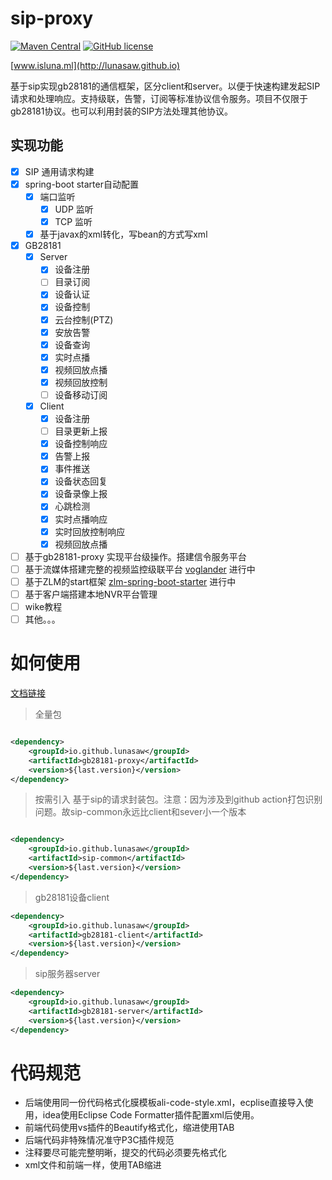 # sip-proxy

[![Maven Central](https://img.shields.io/maven-central/v/io.github.lunasaw/sip-proxy)](https://mvnrepository.com/artifact/io.github.lunasaw/sip-common)
[![GitHub license](https://img.shields.io/badge/MIT_License-blue.svg)](https://raw.githubusercontent.com/lunasaw/gb28181-proxy/master/LICENSE)

[www.isluna.ml](http://lunasaw.github.io)

基于sip实现gb28181的通信框架，区分client和server。以便于快速构建发起SIP请求和处理响应。支持级联，告警，订阅等标准协议信令服务。项目不仅限于gb28181协议。也可以利用封装的SIP方法处理其他协议。

## 实现功能

- [x] SIP 通用请求构建
- [x] spring-boot starter自动配置
    - [x] 端口监听
        - [x] UDP 监听
        - [x] TCP 监听
    - [x] 基于javax的xml转化，写bean的方式写xml
- [x] GB28181
    - [x] Server
        - [x] 设备注册
        - [ ] 目录订阅
        - [x] 设备认证
        - [x] 设备控制
        - [x] 云台控制(PTZ)
        - [x] 安放告警
        - [x] 设备查询
        - [x] 实时点播
        - [x] 视频回放点播
        - [x] 视频回放控制
        - [ ] 设备移动订阅
    - [x] Client
        - [x] 设备注册
        - [ ] 目录更新上报
        - [x] 设备控制响应
        - [x] 告警上报
        - [x] 事件推送
        - [x] 设备状态回复
        - [x] 设备录像上报
        - [x] 心跳检测
        - [x] 实时点播响应
        - [x] 实时回放控制响应
        - [x] 视频回放点播
- [ ] 基于gb28181-proxy 实现平台级操作。搭建信令服务平台
- [ ] 基于流媒体搭建完整的视频监控级联平台  [voglander](https://github.com/lunasaw/voglander) 进行中
- [ ] 基于ZLM的start框架 [zlm-spring-boot-starter](https://github.com/lunasaw/zlm-spring-boot-starter) 进行中
- [ ] 基于客户端搭建本地NVR平台管理
- [ ] wike教程
- [ ] 其他。。。

# 如何使用

<a href="https://lunasaw.github.io/gb28181-proxy/" target="_blank">文档链接</a>

> 全量包

```xml

<dependency>
    <groupId>io.github.lunasaw</groupId>
    <artifactId>gb28181-proxy</artifactId>
    <version>${last.version}</version>
</dependency>
```

> 按需引入 基于sip的请求封装包。注意：因为涉及到github action打包识别问题。故sip-common永远比client和sever小一个版本

```xml

<dependency>
    <groupId>io.github.lunasaw</groupId>
    <artifactId>sip-common</artifactId>
    <version>${last.version}</version>
</dependency>
```

> gb28181设备client

```xml
<dependency>
    <groupId>io.github.lunasaw</groupId>
    <artifactId>gb28181-client</artifactId>
    <version>${last.version}</version>
</dependency>
```

> sip服务器server

```xml
<dependency>
    <groupId>io.github.lunasaw</groupId>
    <artifactId>gb28181-server</artifactId>
    <version>${last.version}</version>
</dependency>
```

# 代码规范

- 后端使用同一份代码格式化膜模板ali-code-style.xml，ecplise直接导入使用，idea使用Eclipse Code Formatter插件配置xml后使用。
- 前端代码使用vs插件的Beautify格式化，缩进使用TAB
- 后端代码非特殊情况准守P3C插件规范
- 注释要尽可能完整明晰，提交的代码必须要先格式化
- xml文件和前端一样，使用TAB缩进
